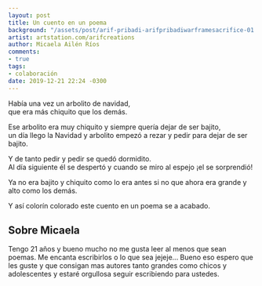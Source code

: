 ```yaml
---
layout: post
title: Un cuento en un poema
background: "/assets/post/arif-pribadi-arifpribadiwarframesacrifice-01.jpg"
artist: artstation.com/arifcreations
author: Micaela Ailén Ríos
comments:
- true
tags:
- colaboración
date: 2019-12-21 22:24 -0300
---
```

Había una vez un arbolito de navidad,<br>
que era más chiquito que los demás.

Ese arbolito era muy chiquito y siempre quería dejar de ser bajito,<br />
un día llego la Navidad y arbolito empezó a rezar y pedir para dejar de ser
bajito.<br />

Y de tanto pedir y pedir se quedó dormidito.<br />
Al día siguiente él se despertó y cuando se miro al espejo ¡el se
sorprendió!<br /> 

Ya no era bajito y chiquito como lo era antes si no que ahora era grande y alto
como los demás.<br />

Y así colorín colorado este cuento en un poema se a acabado.

## Sobre Micaela

Tengo 21 años y bueno mucho no me gusta leer al menos que sean poemas. Me
encanta escribirlos o lo que sea jejeje... Bueno eso espero que les guste y que
consigan mas autores tanto grandes como chicos y adolescentes y estaré
orgullosa seguir escribiendo para ustedes.
